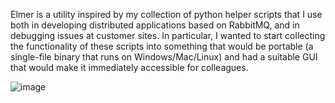 Elmer is a utility inspired by my collection of python helper scripts that I use both in developing distributed applications based on RabbitMQ, and in debugging issues at customer sites. In particular, I wanted to start collecting the functionality of these scripts into something that would be portable (a single-file binary that runs on Windows/Mac/Linux) and had a suitable GUI that would make it immediately accessible for colleagues.

![image](https://github.com/user-attachments/assets/fae074ab-c3d2-4bb9-bdcf-5ffd838f07fa)
